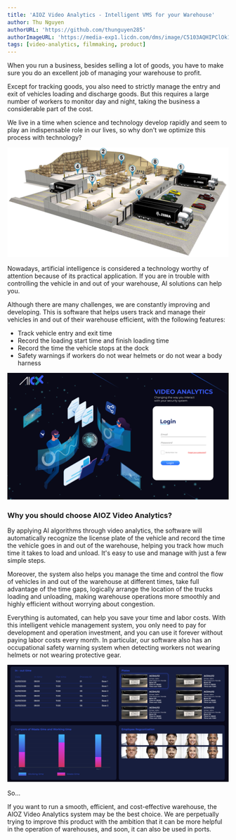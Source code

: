 ```yaml
---
title: 'AIOZ Video Analytics - Intelligent VMS for your Warehouse'
author: Thu Nguyen
authorURL: 'https://github.com/thunguyen285'
authorImageURL: 'https://media-exp1.licdn.com/dms/image/C5103AQHIPClOk1d0Jw/profile-displayphoto-shrink_400_400/0/1556119647993?e=1632960000&v=beta&t=JgOibhNUIm7FpklsyGWpomRRTMefA5fMm4TbPQYhpbE'
tags: [video-analytics, filmmaking, product]
---
```


When you run a business, besides selling a lot of goods, you have to make sure you do an excellent job of managing your warehouse to profit.

Except for tracking goods, you also need to strictly manage the entry and exit of vehicles loading and discharge goods. But this requires a large number of workers to monitor day and night, taking the business a considerable part of the cost.

We live in a time when science and technology develop rapidly and seem to play an indispensable role in our lives, so why don't we optimize this process with technology?

![banner](https://github.com/aioz-ai/ai-docs-cms/blob/main/content/blog/assets/2021-05-14-AIOZ-Video-Analytics/warehouse.jpg?raw=true)
<!--truncate-->

Nowadays, artificial intelligence is considered a technology worthy of attention because of its practical application. If you are in trouble with controlling the vehicle in and out of your warehouse, AI solutions can help you.

Although there are many challenges, we are constantly improving and developing. This is software that helps users track and manage their vehicles in and out of their warehouse efficient, with the following features:
- Track vehicle entry and exit time
- Record the loading start time and finish loading time
- Record the time the vehicle stops at the dock
- Safety warnings if workers do not wear helmets or do not wear a body harness

![photo](https://github.com/aioz-ai/ai-docs-cms/blob/main/content/blog/assets/2021-05-14-AIOZ-Video-Analytics/Selection_03.png?raw=true)

### Why you should choose AIOZ Video Analytics?

By applying AI algorithms through video analytics, the software will automatically recognize the license plate of the vehicle and record the time the vehicle goes in and out of the warehouse, helping you track how much time it takes to load and unload. It's easy to use and manage with just a few simple steps.

Moreover, the system also helps you manage the time and control the flow of vehicles in and out of the warehouse at different times, take full advantage of the time gaps, logically arrange the location of the trucks loading and unloading, making warehouse operations more smoothly and highly efficient without worrying about congestion.

Everything is automated, can help you save your time and labor costs. With this intelligent vehicle management system, you only need to pay for development and operation investment, and you can use it forever without paying labor costs every month. In particular, our software also has an occupational safety warning system when detecting workers not wearing helmets or not wearing protective gear.

![](https://github.com/aioz-ai/ai-docs-cms/blob/main/content/blog/assets/2021-05-14-AIOZ-Video-Analytics/Selection_4.png?raw=true)

So...

If you want to run a smooth, efficient, and cost-effective warehouse, the AIOZ Video Analytics system may be the best choice. We are perpetually trying to improve this product with the ambition that it can be more helpful in the operation of warehouses, and soon, it can also be used in ports.
